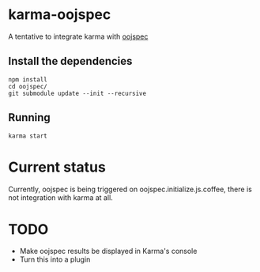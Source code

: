 # karma-oojspec
A tentative to integrate karma with [oojspec](https://github.com/rosenfeld/oojspec/)

## Install the dependencies

    npm install
    cd oojspec/
    git submodule update --init --recursive

## Running

    karma start

# Current status

Currently, oojspec is being triggered on oojspec.initialize.js.coffee, there is not integration with karma at all.

# TODO

* Make oojspec results be displayed in Karma's console
* Turn this into a plugin
